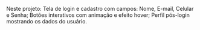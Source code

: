Neste projeto:
Tela de login e cadastro com campos: Nome, E-mail, Celular e Senha;
Botões interativos com animação e efeito hover;
Perfil pós-login mostrando os dados do usuário.
